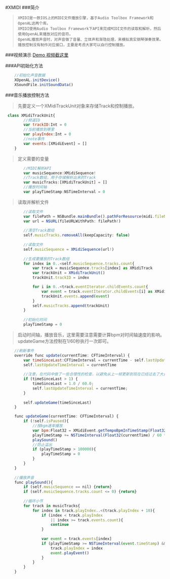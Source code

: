 #XMIDI
###简介

>     XMIDI是一款IOS上的MIDI文件播放引擎，基于Audio Toolbox Framework和OpenAL这两个库。 	
>     XMIDI使用Audio Toolbox Framework下API来完成MIDI文件的读取和解析，然后使用OpenAL来播放对应的音符。
>     OpenAL播放声音时，对声音做了音量、立体声和渐隐处理，来模拟真实钢琴弹奏效果。
>     播放控制没有制作对应接口，主要是考虑大家可以自行控制播放。

###视频演示
[Demo 视频截这里](http://v.youku.com/v_show/id_XOTEzMTc0MTYw.html)

###API初始化方法
```javascript
    //初始化声音数据
    XOpenAL.initDevice()
    XSoundFile.initSoundData()
```

###音乐播放控制方法
> 	先要定义一个XMidiTrackUnit对象来存储Track和控制播放。

```javascript
 class XMidiTrackUnit{
        //频道ID
        var trackID:Int = 0
        //当前播放到哪里
        var playIndex:Int = 0
        //note事件
        var events:[XMidiEvent] = []
    }
```

> 定义需要的变量

```javascript
        //MIDI解析API
        var musicSequence:XMidiSequence!
        //Track数组，用于存储解析出来的Track
        var musicTracks:[XMidiTrackUnit] = []
        //播放时间轴
        var playTimeStamp:NSTimeInterval = 0
```
>读取并解析文件

```javascript
        //读取文件
        var filePath = NSBundle.mainBundle().pathForResource(midi.fileName, ofType: "mid")
        var url = NSURL(fileURLWithPath: filePath!)
        
        //清空Track数组
        self.musicTracks.removeAll(keepCapacity: false)
        
        //读取文件
        self.musicSequence = XMidiSequence(url!)
        
        //生成要播放的Track数组
        for index in 0..<self.musicSequence.tracks.count{
            var track = musicSequence.tracks[index] as XMidiTrack
            var trackUnit = XMidiTrackUnit()
            trackUnit.trackID = index

            for i in 0..<track.eventIterator.childEvents.count{
                var event = track.eventIterator.childEvents[i] as XMidiEvent;
                trackUnit.events.append(event)
            }
            self.musicTracks.append(trackUnit)
        }
        
        //初始化时间
        playTimeStamp = 0
```

>启动时间轴，播放音乐，这里需要注意需要计算bpm对时间轴速度的影响。updateGame方法控制在1/60秒执行一次即可。

```javascript
    //刷新事件
    override func update(currentTime: CFTimeInterval) {
        var timeSinceLast:CFTimeInterval = currentTime - self.lastUpdateTimeInterval
        self.lastUpdateTimeInterval = currentTime
        
        //注意，在代码中做了一些合理性的检查，以避免从上一帧更新到现在已经过去了大量时间，并且将间隔重置为1/60秒，避免出现奇怪的行为。
        if (timeSinceLast > 1) {
            timeSinceLast = 1.0 / 60.0;
            self.lastUpdateTimeInterval = currentTime;
        }
        
        self.updateGame(timeSinceLast)
    }

    func updateGame(currentTime: CFTimeInterval) {
        if (!self.isPaused){
            //按bgm速率播放
            var bpm:Float32 = XMidiEvent.getTempoBpmInTimeStamp(Float32(playTimeStamp))
            playTimeStamp += NSTimeInterval(Float32(currentTime) / 60 * bpm)
            playSound()
            //防止溢出
            if (playTimeStamp > 100000){
                playTimeStamp = 0
            }
        }
    }
    
    //播放声音
    func playSound(){
        if (self.musicSequence == nil) {return}
        if (self.musicSequence.tracks.count <= 0) {return}
        
        //循环小节
        for track in musicTracks{
            for index in track.playIndex..<(track.playIndex + 10){
                if (index < track.playIndex
                    || index >= track.events.count){
                    continue
                }
                
                var event = track.events[index]
                if (playTimeStamp >= NSTimeInterval(event.timeStamp) && !event.isPlayed){
                    track.playIndex = index
                    event.playEvent()
                }
            }
        }
    }
```